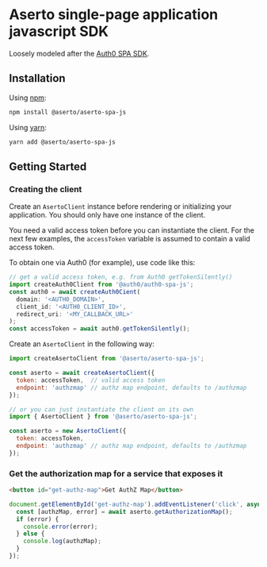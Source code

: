 # Aserto single-page application javascript SDK

Loosely modeled after the [Auth0 SPA SDK](https://github.com/auth0/auth0-spa-js).

## Installation

Using [npm](https://npmjs.org):

```sh
npm install @aserto/aserto-spa-js
```

Using [yarn](https://yarnpkg.com):

```sh
yarn add @aserto/aserto-spa-js
```

## Getting Started

### Creating the client

Create an `AsertoClient` instance before rendering or initializing your application. You should only have one instance of the client.

You need a valid access token before you can instantiate the client. For 
the next few examples, the `accessToken` variable is assumed to contain a 
valid access token. 

To obtain one via Auth0 (for example), use code like this:

```js
// get a valid access token, e.g. from Auth0 getTokenSilently()
import createAuth0Client from '@auth0/auth0-spa-js';
const auth0 = await createAuth0Cient(
  domain: '<AUTH0_DOMAIN>',
  client_id: '<AUTH0_CLIENT_ID>',
  redirect_uri: '<MY_CALLBACK_URL>'
);
const accessToken = await auth0.getTokenSilently();
```

Create an `AsertoClient` in the following way:

```js
import createAsertoClient from '@aserto/aserto-spa-js';

const aserto = await createAsertoClient({
  token: accessToken,  // valid access token
  endpoint: 'authzmap' // authz map endpoint, defaults to /authzmap
});

// or you can just instantiate the client on its own
import { AsertoClient } from '@aserto/aserto-spa-js';

const aserto = new AsertoClient({
  token: accessToken,
  endpoint: 'authzmap' // authz map endpoint, defaults to /authzmap
});
```

### Get the authorization map for a service that exposes it

```html
<button id="get-authz-map">Get AuthZ Map</button>
```

```js
document.getElementById('get-authz-map').addEventListener('click', async () => {
  const [authzMap, error] = await aserto.getAuthorizationMap();
  if (error) {
    console.error(error);
  } else {
    console.log(authzMap);
  }
});
